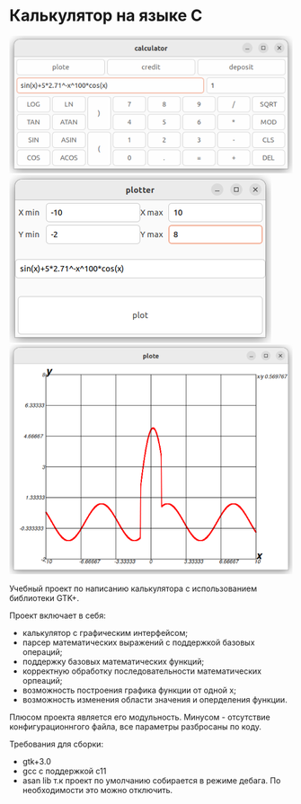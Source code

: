 # Калькулятор на языке C

!["calculator_window"](./images/calculator_window.png)
!["calculator_window"](./images/plotter_window.png)
!["calculator_window"](./images/graph_window.png)

Учебный проект по написанию калькулятора с использованием библиотеки GTK+.

Проект включает в себя:
* калькулятор с графическим интерфейсом;
* парсер математических выражений с поддержкой базовых операций;
* поддержку базовых математических функций;
* корректную обработку последовательности математических орпеаций;
* возможность построения графика функции от одной x;
* возможность изменения области значения и оперделения функции.

Плюсом проекта является его модульность.
Минусом - отсутствие конфигурационнгого файла, все параметры разбросаны по коду.

Требования для сборки:
* gtk+3.0
* gcc с поддержкой c11
* asan lib т.к проект по умолчанию собирается в режиме дебага. По необходимости это можно отключить.

